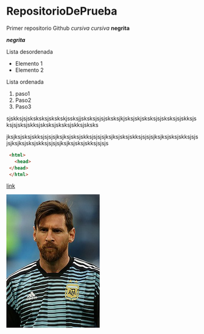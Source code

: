 # RepositorioDePrueba
Primer repositorio Github
*cursiva*  _cursiva_
**negrita**

_**negrita**_


Lista desordenada
+ Elemento 1
+ Elemento 2

Lista ordenada
1. paso1
2. Paso2
3. Paso3




sjskksjsjsksksksjskskskjssksjjsksksjsjsjsksksjkjsksjskjsksksjsjsksksjsjskksjsksjsjsksjskksjsksksjsksksjskksjsksks

jksjksjsksjskksjsjsjsjksjksjsksjskksjsjsjsjksjksjsksjskksjsjsjsjksjksjsksjskksjsjsjsjksjksjsksjskksjsjsjsjksjksjsksjskksjsjsjs

```html
 <html>
   <head>
 </head> 
 </html>    
  ```   
  [link](http://www.google.com "Titulo opcional")

![messi](https://github.com/MarcJrTMT/RepositorioDePrueba/blob/main/messi.jpg "Imagen de messi")

